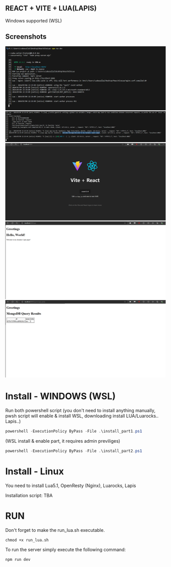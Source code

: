 ## REACT + VITE + LUA(LAPIS)

Windows supported (WSL)

## Screenshots

![](screenshots/8.png)
![](screenshots/9.png)
![](screenshots/5.png)
![](screenshots/6.png)
![](screenshots/7.png)


# Install - WINDOWS (WSL)

Run both powershell script (you don't need to install anything manually, pwsh script will enable & install WSL, downloading install LUA/Luarocks.. Lapis..)
```powershell
powershell -ExecutionPolicy ByPass -File .\install_part1.ps1 
```
(WSL install & enable part, it requires admin previliges)
```powershell
powershell -ExecutionPolicy ByPass -File .\install_part2.ps1 
```

# Install - Linux

You need to install Lua5.1, OpenResty (Nginx), Luarocks, Lapis

Installation script: TBA


# RUN
Don't forget to make the run_lua.sh executable.
```
chmod +x run_lua.sh
```

To run the server simply execute the following command:
```
npm run dev
```
